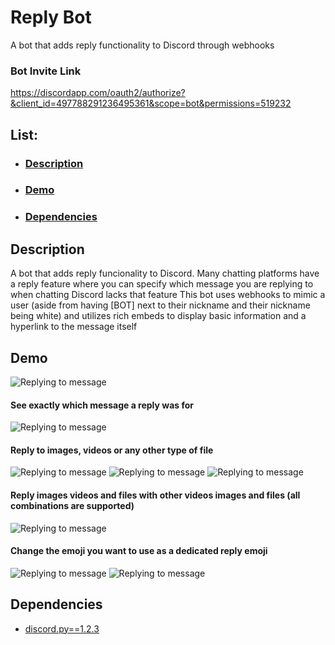 # Reply Bot
A bot that adds reply functionality to Discord through webhooks

### Bot Invite Link
https://discordapp.com/oauth2/authorize?&client_id=497788291236495361&scope=bot&permissions=519232

## List:
- ### [Description ](#description)
- ### [Demo ](#demo)
- ### [Dependencies ](#dependencies)

## Description

A bot that adds reply funcionality to Discord.
Many chatting platforms have a reply feature where you can specify which message you are replying to when chatting
Discord lacks that feature
This bot uses webhooks to mimic a user (aside from having [BOT] next to their nickname and their nickname being white) and utilizes rich embeds 
to display basic information and a hyperlink to the message itself

## Demo

![Replying to message](https://i.imgur.com/AzsgetY.gif)

#### See exactly which message a reply was for
![Replying to message](https://i.imgur.com/LHJG4X1.gif)

#### Reply to images, videos or any other type of file
![Replying to message](https://i.imgur.com/Qd1Htz7.gif) ![Replying to message](https://i.imgur.com/rYaGtih.gif)
![Replying to message](https://i.imgur.com/hCvhlKo.gif)

#### Reply images videos and files with other videos images and files (all combinations are supported)
![Replying to message](https://i.imgur.com/u3OMK38.gif)

#### Change the emoji you want to use as a dedicated reply emoji
![Replying to message](https://i.imgur.com/OgZMXMW.gif)
![Replying to message](https://i.imgur.com/Aus08pX.gif)

## Dependencies

- [discord.py==1.2.3](https://pypi.org/project/discord.py/)
